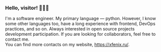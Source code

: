### Hello, visitor! 🤡😼🌚

I'm a software engineer. My primary language — python. However, I know some other languages too, have a long experience with frontend, DevOps practices, and so on.
Always interested in open source projects development participation. If you are looking for collaborators, feel free to contact me.<br>
You can find more contacts on my website, https://xfenix.ru/.
